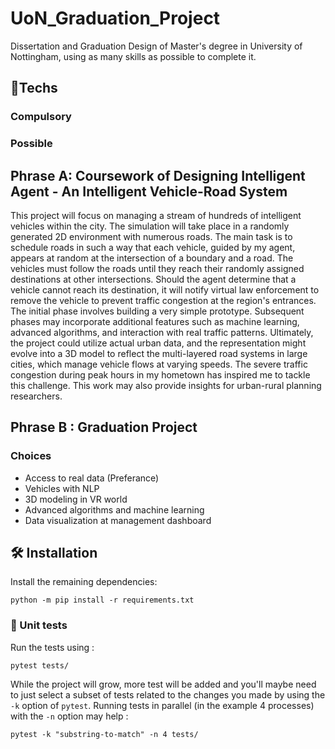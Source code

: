 # UoN_Graduation_Project

Dissertation and Graduation Design of Master's degree in University of Nottingham, using as many skills as possible to complete it. 

## 🛞Techs

### Compulsory

### Possible

## Phrase A: Coursework of Designing Intelligent Agent - An Intelligent Vehicle-Road System

This project will focus on managing a stream of hundreds of intelligent vehicles within the city. The simulation will take place in a randomly generated 2D environment with numerous roads. The main task is to schedule roads in such a way that each vehicle, guided by my agent, appears at random at the intersection of a boundary and a road. The vehicles must follow the roads until they reach their randomly assigned destinations at other intersections. Should the agent determine that a vehicle cannot reach its destination, it will notify virtual law enforcement to remove the vehicle to prevent traffic congestion at the region's entrances. The initial phase involves building a very simple prototype. Subsequent phases may incorporate additional features such as machine learning, advanced algorithms, and interaction with real traffic patterns. Ultimately, the project could utilize actual urban data, and the representation might evolve into a 3D model to reflect the multi-layered road systems in large cities, which manage vehicle flows at varying speeds. The severe traffic congestion during peak hours in my hometown has inspired me to tackle this challenge. This work may also provide insights for urban-rural planning researchers.

## Phrase B : Graduation Project

### Choices

- Access to real data (Preferance)
- Vehicles with NLP
- 3D modeling in VR world
- Advanced algorithms and machine learning 
- Data visualization at management dashboard

## 🛠️ Installation

Install the remaining dependencies:
```
python -m pip install -r requirements.txt
```
### 🔎 Unit tests 
Run the tests using :
```
pytest tests/
```

While the project will grow, more test will be added and you'll maybe need to just select a subset of tests related to the changes you made by using the `-k` option of `pytest`. Running tests in parallel (in the example 4 processes) with the `-n` option may help :

```
pytest -k "substring-to-match" -n 4 tests/
```
